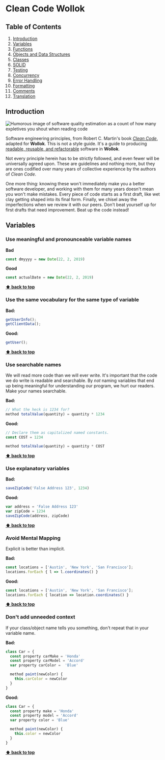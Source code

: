 # Clean Code Wollok

## Table of Contents
  1. [Introduction](#introduction)
  2. [Variables](#variables)
  3. [Functions](#functions)
  4. [Objects and Data Structures](#objects-and-data-structures)
  5. [Classes](#classes)
  6. [SOLID](#solid)
  7. [Testing](#testing)
  8. [Concurrency](#concurrency)
  9. [Error Handling](#error-handling)
  10. [Formatting](#formatting)
  11. [Comments](#comments)
  12. [Translation](#translation)

## Introduction
![Humorous image of software quality estimation as a count of how many expletives
you shout when reading code](http://www.osnews.com/images/comics/wtfm.jpg)

Software engineering principles, from Robert C. Martin's book
[*Clean Code*](https://www.amazon.com/Clean-Code-Handbook-Software-Craftsmanship/dp/0132350882),
adapted for **Wollok**. This is not a style guide. It's a guide to producing
[readable, reusable, and refactorable](https://github.com/ryanmcdermott/3rs-of-software-architecture) software in **Wollok**.

Not every principle herein has to be strictly followed, and even fewer will be
universally agreed upon. These are guidelines and nothing more, but they are
ones codified over many years of collective experience by the authors of
*Clean Code*.

One more thing: knowing these won't immediately make you a better software
developer, and working with them for many years doesn't mean you won't make
mistakes. Every piece of code starts as a first draft, like wet clay getting
shaped into its final form. Finally, we chisel away the imperfections when
we review it with our peers. Don't beat yourself up for first drafts that need
improvement. Beat up the code instead!

## **Variables**
### Use meaningful and pronounceable variable names

**Bad**
```javascript
const dmyyyy = new Date(22, 2, 2019)
```

**Good**
```javascript
const actualDate = new Date(22, 2, 2019)
```

**[⬆ back to top](#table-of-contents)**

### Use the same vocabulary for the same type of variable

**Bad:**
```javascript
getUserInfo();
getClientData();
```

**Good:**
```javascript
getUser();
```
**[⬆ back to top](#table-of-contents)**

### Use searchable names
We will read more code than we will ever write. It's important that the code we
do write is readable and searchable. By *not* naming variables that end up
being meaningful for understanding our program, we hurt our readers.
Make your names searchable.

**Bad:**
```javascript
// What the heck is 1234 for?
method totalValue(quantity) = quantity * 1234
```

**Good:**
```javascript
// Declare them as capitalized named constants.
const COST = 1234

method totalValue(quantity) = quantity * COST
```
**[⬆ back to top](#table-of-contents)**

### Use explanatory variables

**Bad:**
```javascript
saveZipCode('False Address 123', 1234)
```

**Good:**
```javascript
var address = 'False Address 123'
var zipCode = 1234
saveZipCode(address, zipCode)
```
**[⬆ back to top](#table-of-contents)**

### Avoid Mental Mapping
Explicit is better than implicit.

**Bad:**
```javascript
const locations = ['Austin', 'New York', 'San Francisco'];
locations.forEach { l => l.coordinates() }
```

**Good:**
```javascript
const locations = ['Austin', 'New York', 'San Francisco'];
locations.forEach { location => location.coordinates() }
```
**[⬆ back to top](#table-of-contents)**

### Don't add unneeded context
If your class/object name tells you something, don't repeat that in your
variable name.

**Bad:**
```javascript
class Car = {
  const property carMake = 'Honda'
  const property carModel = 'Accord'
  var property carColor =  'Blue'

  method paint(newColor) {
    this.carColor = newColor
  }
}
```

**Good:**
```javascript
class Car = {
  const property make = 'Honda'
  const property model = 'Accord'
  var property color = 'Blue'

  method paint(newColor) {
    this.color = newColor
  }
}
```

**[⬆ back to top](#table-of-contents)**